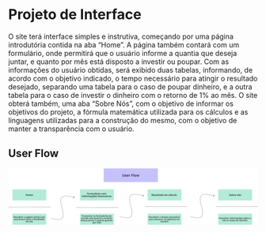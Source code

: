 
# Projeto de Interface

O site terá interface simples e instrutiva, começando por uma página introdutória contida na aba “Home”. A página também contará com um formulário, onde permitirá que o usuário informe a quantia que deseja juntar, e quanto por mês está disposto a investir ou poupar.
Com as informações do usuário obtidas, será exibido duas tabelas, informando, de acordo com o objetivo indicado, o tempo necessário para atingir o resultado desejado, separando uma tabela para o caso de poupar dinheiro, e a outra tabela para o caso de investir o dinheiro com o retorno de 1% ao mês.
O site obterá também, uma aba “Sobre Nós”, com o objetivo de informar os objetivos do projeto, a fórmula matemática utilizada para os cálculos e as linguagens utilizadas para a construção do mesmo, com o objetivo de manter a transparência com o usuário.


## User Flow

![Exemplo de UserFlow](img/UserFlow.png)
